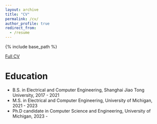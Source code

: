 ```yaml
---
layout: archive
title: "CV"
permalink: /cv/
author_profile: true
redirect_from:
  - /resume
---
```


{% include base_path %}

[Full CV](https://yichao-yuan-99.github.io/files/YichaoYuan-CV-09-11-2024.pdf)

Education
======
* B.S. in Electrical and Computer Engineering, Shanghai Jiao Tong University, 2017 - 2021
* M.S. in Electrical and Computer Engineering, University of Michigan, 2021 - 2023
* Ph.D candidate in Computer Science and Engineering, University of Michigan, 2023 - 